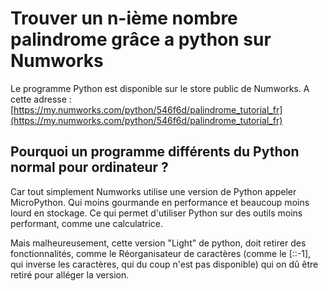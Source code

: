 # Trouver un n-ième nombre palindrome grâce a python sur Numworks

Le programme Python est disponible sur le store public de Numworks. A cette adresse : [https://my.numworks.com/python/546f6d/palindrome_tutorial_fr](https://my.numworks.com/python/546f6d/palindrome_tutorial_fr)

## Pourquoi un programme différents du Python normal pour ordinateur ?

Car tout simplement Numworks utilise une version de Python appeler MicroPython. Qui moins gourmande en performance et beaucoup moins lourd en stockage. Ce qui permet d'utiliser Python sur des outils moins performant, comme une calculatrice.

Mais malheureusement, cette version "Light" de python, doit retirer des fonctionnalités, comme le Réorganisateur de caractères (comme le [::-1], qui inverse les caractères, qui du coup n'est pas disponible) qui on dû être retiré pour alléger la version.